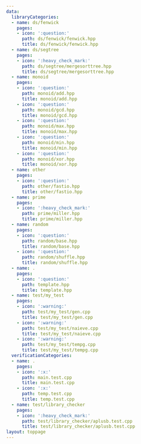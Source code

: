 ```yaml
---
data:
  libraryCategories:
  - name: ds/fenwick
    pages:
    - icon: ':question:'
      path: ds/fenwick/fenwick.hpp
      title: ds/fenwick/fenwick.hpp
  - name: ds/segtree
    pages:
    - icon: ':heavy_check_mark:'
      path: ds/segtree/mergesorttree.hpp
      title: ds/segtree/mergesorttree.hpp
  - name: monoid
    pages:
    - icon: ':question:'
      path: monoid/add.hpp
      title: monoid/add.hpp
    - icon: ':question:'
      path: monoid/gcd.hpp
      title: monoid/gcd.hpp
    - icon: ':question:'
      path: monoid/max.hpp
      title: monoid/max.hpp
    - icon: ':question:'
      path: monoid/min.hpp
      title: monoid/min.hpp
    - icon: ':question:'
      path: monoid/xor.hpp
      title: monoid/xor.hpp
  - name: other
    pages:
    - icon: ':question:'
      path: other/fastio.hpp
      title: other/fastio.hpp
  - name: prime
    pages:
    - icon: ':heavy_check_mark:'
      path: prime/miller.hpp
      title: prime/miller.hpp
  - name: random
    pages:
    - icon: ':question:'
      path: random/base.hpp
      title: random/base.hpp
    - icon: ':question:'
      path: random/shuffle.hpp
      title: random/shuffle.hpp
  - name: .
    pages:
    - icon: ':question:'
      path: template.hpp
      title: template.hpp
  - name: test/my_test
    pages:
    - icon: ':warning:'
      path: test/my_test/gen.cpp
      title: test/my_test/gen.cpp
    - icon: ':warning:'
      path: test/my_test/naieve.cpp
      title: test/my_test/naieve.cpp
    - icon: ':warning:'
      path: test/my_test/tempg.cpp
      title: test/my_test/tempg.cpp
  verificationCategories:
  - name: .
    pages:
    - icon: ':x:'
      path: main.test.cpp
      title: main.test.cpp
    - icon: ':x:'
      path: temp.test.cpp
      title: temp.test.cpp
  - name: test/library_checker
    pages:
    - icon: ':heavy_check_mark:'
      path: test/library_checker/aplusb.test.cpp
      title: test/library_checker/aplusb.test.cpp
layout: toppage
---
```

